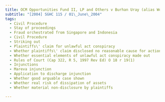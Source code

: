 ```yaml
---
title: OCM Opportunities Fund II, LP and Others v Burhan Uray (alias Wong Ming Kiong) and 
subtitle: "[2004] SGHC 115 / 01\_June\_2004"
tags:
  - Civil Procedure
  - Stay of proceedings
  - Fraud orchestrated from Singapore and Indonesia
  - Civil Procedure
  - Striking out
  - Plaintiffs\' claim for unlawful act conspiracy
  - Whether plaintiffs\' claim disclosed no reasonable cause for action, or was frivolous and vexatious or an abuse of process
  - Whether essential elements of unlawful act conspiracy made out
  - Rules of Court (Cap 322, R 5, 1997 Rev Ed) O 18 r 19(1)
  - Injunctions
  - Mareva injunction
  - Application to discharge injunction
  - Whether good arguable case shown
  - Whether real risk of dissipation of assets
  - Whether material non-disclosure by plaintiffs

---
```


